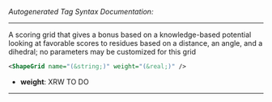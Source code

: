 _Autogenerated Tag Syntax Documentation:_

---
A scoring grid that gives a bonus based on a knowledge-based potential looking at favorable scores to residues based on a distance, an angle, and a dihedral; no parameters may be customized for this grid

```xml
<ShapeGrid name="(&string;)" weight="(&real;)" />
```

-   **weight**: XRW TO DO

---
